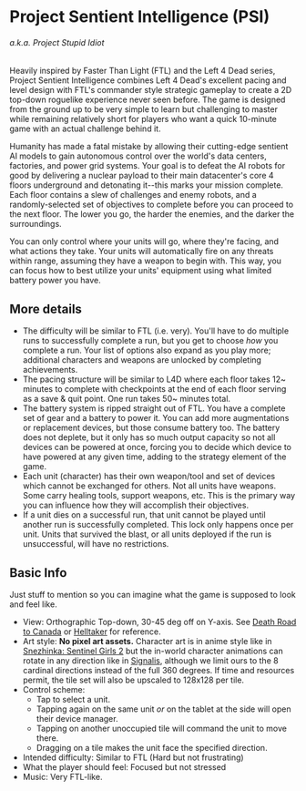 # Project Sentient Intelligence (PSI)
###### *a.k.a. Project Stupid Idiot*
Heavily inspired by Faster Than Light (FTL) and the Left 4 Dead series, Project Sentient Intelligence combines Left 4 Dead's excellent pacing and level design with FTL's commander style strategic gameplay to create a 2D top-down roguelike experience never seen before. The game is designed from the ground up to be very simple to learn but challenging to master while remaining relatively short for players who want a quick 10-minute game with an actual challenge behind it.

Humanity has made a fatal mistake by allowing their cutting-edge sentient AI models to gain autonomous control over the world's data centers, factories, and power grid systems. Your goal is to defeat the AI robots for good by delivering a nuclear payload to their main datacenter's core 4 floors underground and detonating it--this marks your mission complete. Each floor contains a slew of challenges and enemy robots, and a randomly-selected set of objectives to complete before you can proceed to the next floor. The lower you go, the harder the enemies, and the darker the surroundings.

You can only control where your units will go, where they're facing, and what actions they take. Your units will automatically fire on any threats within range, assuming they have a weapon to begin with. This way, you can focus how to best utilize your units' equipment using what limited battery power you have.

## More details
- The difficulty will be similar to FTL (i.e. very). You'll have to do multiple runs to successfully complete a run, but you get to choose *how* you complete a run. Your list of options also expand as you play more; additional characters and weapons are unlocked by completing achievements.
- The pacing structure will be similar to L4D where each floor takes 12~ minutes to complete with checkpoints at the end of each floor serving as a save & quit point. One run takes 50~ minutes total.
- The battery system is ripped straight out of FTL. You have a complete set of gear and a battery to power it. You can add more augmentations or replacement devices, but those consume battery too. The battery does not deplete, but it only has so much output capacity so not all devices can be powered at once, forcing you to decide which device to have powered at any given time, adding to the strategy element of the game.
- Each unit (character) has their own weapon/tool and set of devices which cannot be exchanged for others. Not all units have weapons. Some carry healing tools, support weapons, etc. This is the primary way you can influence how they will accomplish their objectives.
- If a unit dies on a successful run, that unit cannot be played until another run is successfully completed. This lock only happens once per unit. Units that survived the blast, or all units deployed if the run is unsuccessful, will have no restrictions.

## Basic Info
Just stuff to mention so you can imagine what the game is supposed to look and feel like.
- View: Orthographic Top-down, 30-45 deg off on Y-axis. See [Death Road to Canada](https://store.steampowered.com/app/252610/Death_Road_to_Canada/) or [Helltaker](https://store.steampowered.com/app/1289310/Helltaker/) for reference.
- Art style: **No pixel art assets.** Character art is in anime style like in [Snezhinka: Sentinel Girls 2](https://store.steampowered.com/app/2608350/SnezhinkaSentinel_Girls2/) but the in-world character animations can rotate in any direction like in [Signalis](https://store.steampowered.com/app/1262350/SIGNALIS/), although we limit ours to the 8 cardinal directions instead of the full 360 degrees. If time and resources permit, the tile set will also be upscaled to 128x128 per tile.
- Control scheme:
   - Tap to select a unit.
   - Tapping again on the same unit *or* on the tablet at the side will open their device manager.
   - Tapping on another unoccupied tile will command the unit to move there.
   - Dragging on a tile makes the unit face the specified direction.
- Intended difficulty: Similar to FTL (Hard but not frustrating)
- What the player should feel: Focused but not stressed
- Music: Very FTL-like.




















<!--
# Project Cobalt Island

Project Cobalt Island combines elements from RTS, rogue-like, resource management, and survival genres to create a new thrilling experience of being unsure if making it out alive is possible. It borrows the partially-prodecurally-generated rooms from the game "SCP: Containment Breach" where there is a set of fixed hallway layouts but the individual rooms are always randomized on each run. It also borrows the item-hunting theme from "The Escapists" series where the player has to collect a certain set of items or complete a series of tasks in order to escape the prison in which they are locked up in.

## Intro story

"2 months pass since the outbreak began. Luckily, I found myself some 50 other survivors in the city port. Not so luckily, we're running critically low on supplies. The colony scouts found one radio tower beaming red lights at night and they suggested that it's our only way out given the supply constraints. A last ditch effort was made to reach the facility, and we've already lost nearly half our number just exiting the port, and another 9 by the time we entered the facility. Strangely, the power in the facility looked intentionally powered off, save for some critical components like fire exit lights and our target, the radio tower. We had no time to find the generators and power them on, so we just booked it to the rooftop. We lost another 5 people in the process.

Now we're at the rooftop, with no food and low on ammo. Good thing no one's injured. Well, at least the ones still alive. The squad of soldiers that came with us lost 4 of theirs, including their leader, and they seem lost now that no one's in command. 7 of them are holding off the zombies from just below the staircase, and the one with me here is going through all the frequencies on the radio to see if a single one would pick up. Nothing but static. He told me to keep trying while he goes back and help defend. I tried going off his list of known frequencies and after some stroke of good luck, I got someone."

Player: "Is there anyone on this frequency?"

Goldfish: "... Affirmative. This is callsign Goldfish, 1st Intelligence Company, how copy?"

Player: "I- I hear you! Look, we're at the rooftop of some medical research center. The building with this tall radio tower and a helipad next to it? Can you come pick us up? Please. We've lost over two-thirds of our group trying to get here, we're low on ammo and have no food left; you're our only way out."

Goldfish: "How many souls?"

Player: "16, I think."

Goldfish: "Copy. I'll get back to you in a moment."

Player: "..."

Goldfish: "..."

Player: "How's the situation downstairs?"

Civilian: "Looks like it's clearing up a bit! We can try getting to the fire exit if we really have to!"

Goldfish: "Miss radio tower, are you there?"

Player: "I'm here."

Goldfish: "Here's the situation: we can't pick you up. You'll have to find another way out. I can give you guidance on how to do that, but we can't spend any more resources than we absolutely have to. That's of course unless you have something valuable enough for us to consider. Boss' words, not mine."

Player: "What?! Ugh... I should've dropped out of pharmacy long ago... Alright. Can you at least tell me how we can get out of here?"

Goldfish: "You're a pharmacist, you say? Miss radio, do you know exactly where you are right now?"

Player: "I just told you though? Some medical research center wit-"

Goldfish: "No, no. That's rhetorical. You're on a biochemical weapon research lab hidden in plain sight. It's likely, no, probable that you'll find some form of cure there, or at least the blueprint to make one yourself. If you can make one and prove that it works, boss is likely willing to let you in. I know it's a big ask but this might just be your only chance."

Player: "... Got it."

Goldfish: "I'll be waiting here on the radio. Don't stay in there for too long; the power grid's in shambles, so whatever's powering that radio is gonna die out soon. And if I don't hear from you in 15 days, I'll just assume you've joined 'em, you hear?"

Player: "Roger. This is 'Miss Radio Tower', getting off this net, time now. Out."

Goldfish: "Impressive! Out."

This radio exchange is supposedly between a civilian and professional military. As you may notice, it's not very formal. That's because Goldfish picks up on the fact that he's talking with a civilian and adjusts his language appropriately. Player later surprises Goldfish by properly ending the exchange, as a callback to her pre-military training.

## Basic Info
Just stuff to mention so you can imagine what the game is supposed to look and feel like.
- View: Isometric Top-down, 30-45 deg off on Y-axis
- Art style: Simplified Signalis but in HD 2D. No custom pixel art assets.
- Control scheme: Tap to select character, then tap somewhere to move. That's it.
- Intended difficulty: Similar to FTL (Hard but not frustrating)
- What the player should feel: Tense, Focused
- Vibe: "We've lost over two-thirds of our group trying to get here, we're low on ammo and have no food left. However, I'm a pharmacist on a biochemical research facility. I can make a cure."

# Objectives
1. Enter the medical research center laboratory.
    - Optional: Obtain as much supplies as you can on your way to the lab.
    - Optional: Secure an adequately sized perimeter that extends to the rooftop.
2. Find the experimental cure.
    - Find the formula drafts.
    - Find the experimental cure vials.
    - Find the chemistry lab.
3. Follow and iterate on the formula drafts.
    - Find the necessary ingredients (see formula drafts for a short list of possible formulas).
    - Find suitable test subjects.
    - Inject the experimental cure into the test subject.
    - If incorrect formula: Kill the monster you created.
4. Report that the cure has been found and verified.
5. Hold out at the rooftop until the 8th day.
6. If 5 or more survivors: Pick 4 to come with you.
    - If you pick someone in your place: Survive.



# Gameplay
The game mixes roguelike, real-time strategy, and resource management into one game, and each of which is highlighted depending on where the your character is and when it's happening.

## Command phase
When your character enters the control room and operates the control panel, the game implicitly enters the command phase, highlighting the game's RTS elements. You can control all units from anywhere on the map, either on the macro (full map) or micro (per-room) scale.

On the micro scale, your job is to ensure your units are dynamically assigned to the appropriate panels, defensive positions, and distributing resources to the right units.

On the macro scale, you're given an overall view of the situation across the entire facility, giving you a chance to evaluate your next move.

The purpose of this phase is to give you a way to have overall control of how resources flow in your group. It forces you to strategize and ensure that all survivors are supplied well, are placed in advantageous positions, and given appropriate tasks. If done well, the survivors can self-sustain for some time without your inputs until a new situation is presented. If done poorly, survivors will run out of food and ammo, or worse, have your defensive positions overrun.

## Explore phase
When your character exits the control room, and more crucially, leaves sector J1, the game implicitly enters the explore phase, highlighting the game's roguelike elements. Since you're no longer in the control room, you'll naturally enter the micro view.

The purpose of this phase is to give you a reason to get out of your designated safe area and take risks. In order for the survivors to escape, they'll need to explore the facility to find everything they need to create the cure. And more crucially, they need to explore to find food and ammo. In theory, you could complete this simply by controling your units around and look for all the necessary things while you're up in your ivory tower safe and sound. You can't do that here. You must go out there and find the power generator for each sector you wish to gain control over, which means you too must explore. Additionally, there are things only your character can do, especially in regards with your objectives.

## Management phase
This phase highlights the game's resource management elements. It can happen anywhere and anytime, but mostly in sector J1.

The purpose of this phase is to force the player to make hard decisions. In this facility, resources are limited and you'll have to fight tooth and nail just to find enough resources to last another day. Sometimes, a stroke of bad luck or a chain of poor decisions happen, and not enough food was found to feed everyone for the day. Or perhaps there simply isn't enough ammo for everyone, or not enough effective weapons to fight the horde. You're forced to make decisions and these decisions dictate if you and your fellow survivors survive.


# **Ideal Game Flow for *Project Cobalt Island***
By ChatGPT

A player-driven pace dictated by energy reserves, strategic exploration across sectors, and a focus on resource efficiency over micromanagement.

## **1. Opening Phase: Rooftop Beginnings**  
- **Narrative Setup:** The survivors are huddled on the rooftop, exhausted and disoriented. The radio conversation with *Goldfish* sets the stakes and overarching goal: create and verify a cure to secure extraction.  
- **Gameplay Focus:**  
   - Learn basic controls (tap-to-move, select units).  
   - Secure immediate surroundings (clear threats, gather initial supplies).  
   - Introduce the control panel and its energy management system.  
- **Key Objectives:**  
   - Power up Sector J1 (default active).  
   - Explore the immediate area for supplies and basic weapons.  
- **Tension Driver:** Limited initial supplies and the looming energy countdown.  
- **Outcome:** Establish a base of operations in Sector J1, preparing to expand.  


## **2. Command Phase: Power and Strategy**  
- **Narrative Setup:** With the control room secured, the player gains access to the facility’s energy grid and basic monitoring systems.  
- **Gameplay Focus:**  
   - Allocate energy reserves to specific systems (e.g., security doors, lights, or surveillance cameras).  
   - Strategize which sectors to power up next based on objectives and available energy.  
   - Assign survivors to tasks (guarding, scavenging, repairing systems).  
- **Key Objectives:**  
   - Decide which sector to prioritize (e.g., chemistry lab in K2, supply caches in J2).  
   - Plan expeditions to enable generators in unpowered sectors.  
- **Tension Driver:** Every energy expenditure is final, with no way to replenish reserves.  
- **Outcome:** A clear strategic plan for sector exploration is established.  


## **3. Explore Phase: Dangerous Expeditions**  
- **Narrative Setup:** The player ventures into dark, hostile, and procedurally-generated rooms to secure critical objectives.  
- **Gameplay Focus:**  
   - Activate sector generators to enable remote control from the control panel.  
   - Search for essential items: ingredients for the cure, weapons, and additional supplies.  
   - Solve environmental challenges (e.g., locked doors requiring tier 4 access, traps, or blocked paths).  
   - Combat encounters with zombies and possibly mutated threats.  
- **Key Objectives:**  
   - Locate and power key sectors: chemistry lab (K2), storage (J2, L1), and research archives (L3).  
   - Collect cure formula drafts and necessary ingredients.  
- **Tension Driver:** Exploration drains energy, consumes supplies, and puts survivors at risk.  
- **Outcome:** The player gathers critical resources and gains control over powered sectors.  


## **4. Management Phase: Hard Decisions**  
- **Narrative Setup:** After returning from expeditions, the player evaluates the state of their survivors, supplies, and energy reserves.  
- **Gameplay Focus:**  
   - Distribute collected weapons and ammunition.  
   - Decide which systems stay powered (e.g., lights in key corridors vs. cameras).  
   - Prepare survivors for the next expedition.  
- **Key Objectives:**  
   - Ensure key sectors remain operational for upcoming objectives.  
   - Optimize remaining resources for maximum efficiency.  
- **Tension Driver:** Energy reserves dwindle, and mismanagement could lock out essential systems.  
- **Outcome:** Survivors are rearmed, plans are adjusted, and preparations are made for the next push.  


## **5. The Cure Phase: Science and Consequences**  
- **Narrative Setup:** With formula drafts and ingredients secured, the player begins synthesizing the experimental cure in the chemistry lab.  
- **Gameplay Focus:**  
   - Follow formula instructions carefully.  
   - Test iterations on isolated samples or controlled environments.  
   - Handle potential disasters from failed attempts (e.g., hostile mutations).  
- **Key Objectives:**  
   - Successfully create and verify a functional cure.  
   - Communicate findings to *Goldfish*.  
- **Tension Driver:** Limited ingredients mean few chances to fail. Any mistake could mean restarting the search.  
- **Outcome:** The cure is created, unlocking the final objective.  


## **6. The Rooftop Defense: The Final Stand**  
- **Narrative Setup:** Extraction is promised, but the survivors must hold out against an overwhelming final assault.  
- **Gameplay Focus:**  
   - Allocate survivors to defensive positions.  
   - Ensure remaining energy is spent wisely (e.g., locking down critical choke points, powering lights).  
   - Fight off waves of increasingly dangerous threats.  
- **Key Objectives:**  
   - Survive until extraction arrives.  
   - Ensure at least five survivors remain alive.  
- **Tension Driver:** Energy is nearly depleted, supplies are scarce, and the horde is relentless.  
- **Outcome:** Extraction arrives, and the player must make a final choice.  


## **7. Epilogue: The Final Choice**  
- **Narrative Setup:** With the rescue helicopter waiting, the player must decide who gets to board.  
- **Gameplay Focus:**  
   - Choose four survivors to accompany the player.  
   - Decide whether the player sacrifices themselves for someone else.  
- **Key Objectives:**  
   - Ensure the cure is secured.  
   - Reflect on sacrifices made throughout the run.  
- **Tension Driver:** Emotional weight of leaving survivors behind.  
- **Outcome:**  
   - **Best Ending:** The cure is delivered, and survivors escape.  
   - **Bittersweet Ending:** Some survivors escape, but others didn’t make it.  
   - **Bad Ending:** Extraction fails due to a critical mistake or insufficient survivors.  


### **Key Adjustments to Fit the Vision:**  
1. **Energy Management as the Core Timer:** Every decision costs energy, giving players full agency over pacing.  
2. **Exploration is Mandatory:** Generators must be activated in each sector to progress.  
3. **Simplified Management:** No morale, medical supplies, or fortifications—focus remains on energy, positioning, and resource allocation.  
4. **Narrative Weight:** The story stays grounded with clear stakes and emotional decisions at key points.  
5. **Survivor Focus:** Survivors act more as assets and resources, removing unnecessary complexity while maintaining emotional weight.  

This refined game flow keeps the player constantly engaged, balancing calculated decisions, risky exploration, and tense final moments—all within a tight 50–80 minute experience.




# (old) ChatGPT Suggestions lol
Your idea, *Attrition*, has excellent potential to offer a unique gaming experience. Here's a breakdown of its strengths and areas for enhancement:

### **Strengths:**
1. **Genre Fusion:** Combining rogue-like randomness, RTS tactics, and survival mechanics provides a versatile gameplay loop. This encourages replayability and creative problem-solving.
2. **Dynamic Randomization:** Inspired by *SCP: Containment Breach*, randomized layouts for rooms and resources will ensure each playthrough feels fresh.
3. **Layered Objectives:** The blend of scavenging, crafting, and strategic perimeter defense adds depth without overwhelming the player.
4. **Narrative and Atmosphere:** The premise is compelling, with an ethical dilemma tied to survival. The time limit increases tension and urgency.

### **Suggestions for Improvement:**
1. **Character Depth:** Flesh out the squad members with unique abilities or quirks to add emotional stakes when choosing who survives.
2. **Resource Management Complexity:** Introduce trade-offs for looting versus advancing. For example, spend time fortifying the rooftop or use it to scavenge rare ingredients.
3. **Difficulty Scaling:** Ensure early levels gradually introduce mechanics (like curing zombies or managing supplies) to avoid overwhelming new players.
4. **Day/Night Cycle:** Introduce night phases where visibility drops and zombies become more aggressive, making the rooftop holdout sections even more thrilling.
5. **Replayability Enhancements:** Unlockable squad upgrades, alternate endings, or randomized challenges for prolonged engagement.
6. **Simple Controls:** As this is for mobile, ensure controls are intuitive and responsive. Perhaps use a drag-to-move system for squad management and tap/hold for actions.

### **Final Thoughts:**
Your game has the foundation of an engaging title, especially for players who enjoy strategy and survival in tense, resource-limited settings. Focus on balancing the complexity and accessibility for mobile, and this could stand out as a hit!-->